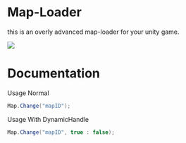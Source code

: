 # Map-Loader
this is an overly advanced map-loader for your unity game.

![](https://github.com/JokerJosh0/Map-Loader/assets/137851579/1e2118d7-26e3-45d3-80b5-239fc2c22708)


# Documentation



Usage Normal
```cs
Map.Change("mapID");
```

Usage With DynamicHandle
```cs
Map.Change("mapID", true : false);
```
